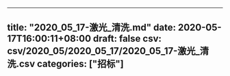 
---
title: "2020_05_17-激光_清洗.md"
date: 2020-05-17T16:00:11+08:00
draft: false
csv: csv/2020_05/2020_05_17/2020_05_17-激光_清洗.csv
categories: ["招标"]
---
